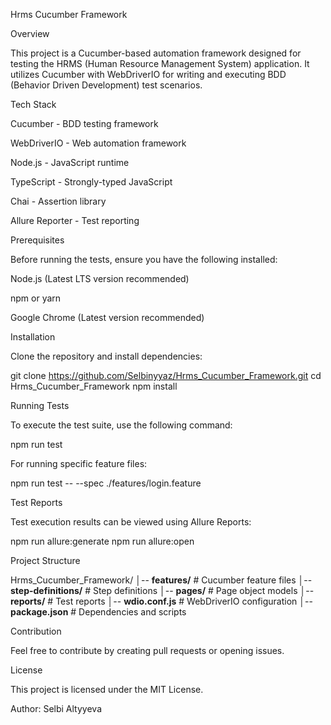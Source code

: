 Hrms Cucumber Framework

Overview

This project is a Cucumber-based automation framework designed for testing the HRMS (Human Resource Management System) application. It utilizes Cucumber with WebDriverIO for writing and executing BDD (Behavior Driven Development) test scenarios.

Tech Stack

Cucumber - BDD testing framework

WebDriverIO - Web automation framework

Node.js - JavaScript runtime

TypeScript - Strongly-typed JavaScript

Chai - Assertion library

Allure Reporter - Test reporting

Prerequisites

Before running the tests, ensure you have the following installed:

Node.js (Latest LTS version recommended)

npm or yarn

Google Chrome (Latest version recommended)

Installation

Clone the repository and install dependencies:

git clone https://github.com/Selbinyyaz/Hrms_Cucumber_Framework.git
cd Hrms_Cucumber_Framework
npm install

Running Tests

To execute the test suite, use the following command:

npm run test

For running specific feature files:

npm run test -- --spec ./features/login.feature

Test Reports

Test execution results can be viewed using Allure Reports:

npm run allure:generate
npm run allure:open

Project Structure

Hrms_Cucumber_Framework/
│-- **features/**           # Cucumber feature files
│-- **step-definitions/**   # Step definitions
│-- **pages/**              # Page object models
│-- **reports/**            # Test reports
│-- **wdio.conf.js**        # WebDriverIO configuration
│-- **package.json**        # Dependencies and scripts

Contribution

Feel free to contribute by creating pull requests or opening issues.

License

This project is licensed under the MIT License.

Author: Selbi Altyyeva

